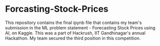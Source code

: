 # Forcasting-Stock-Prices
This repository contains the final ipynb file that contains my team's submission in the ML problem statement - Forecasting Stock Prices using AI, on Kaggle. This was a part of Hackrush, IIT Gandhinagar's annual Hackathon. My team secured the third position in this competition.
